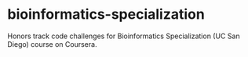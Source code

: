 # bioinformatics-specialization
Honors track code challenges for Bioinformatics Specialization (UC San Diego) course on Coursera. 
